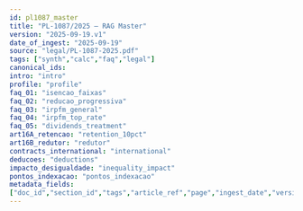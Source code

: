 ```yaml
---
id: pl1087_master
title: "PL-1087/2025 — RAG Master"
version: "2025-09-19.v1"
date_of_ingest: "2025-09-19"
source: "legal/PL-1087-2025.pdf"
tags: ["synth","calc","faq","legal"]
canonical_ids:
intro: "intro"
profile: "profile"
faq_01: "isencao_faixas"
faq_02: "reducao_progressiva"
faq_03: "irpfm_general"
faq_04: "irpfm_top_rate"
faq_05: "dividends_treatment"
art16A_retencao: "retention_10pct"
art16B_redutor: "redutor"
contracts_international: "international"
deducoes: "deductions"
impacto_desigualdade: "inequality_impact"
pontos_indexacao: "pontos_indexacao"
metadata_fields:
["doc_id","section_id","tags","article_ref","page","ingest_date","version"]
---
```


